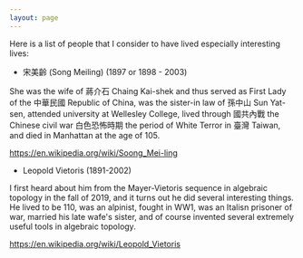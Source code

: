 ```yaml
---
layout: page
---
```


Here is a list of people that I consider to have lived especially interesting lives:

- 宋美齡 (Song Meiling) (1897 or 1898 - 2003)

She was the wife of 蔣介石 Chaing Kai-shek and thus served as First Lady of the 中華民國 Republic of China, was the sister-in law of 孫中山 Sun Yat-sen, attended university at Wellesley College, lived through 國共內戰 the Chinese civil war 白色恐怖時期 the period of White Terror in 臺灣 Taiwan, and died in Manhattan at the age of 105.

https://en.wikipedia.org/wiki/Soong_Mei-ling

- Leopold Vietoris (1891-2002)

I first heard about him from the Mayer-Vietoris sequence in algebraic topology in the fall of 2019, and it turns out he did several interesting things.
He lived to be 110, was an alpinist, fought in WW1, was an Italisn prisoner of war, married his late wafe's sister, and of course invented several extremely useful tools in algebraic topology.

https://en.wikipedia.org/wiki/Leopold_Vietoris
